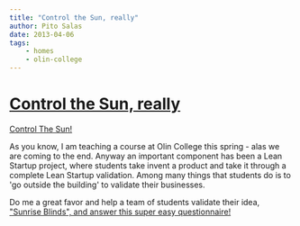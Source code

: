 ```yaml
---
title: "Control the Sun, really"
author: Pito Salas
date: 2013-04-06
tags:
    - homes
    - olin-college
---
```

# [Control the Sun, really](None)




[Control The Sun!](<http://www.mylanderpages.com/sunrise_blinds/olin>)

As you know, I am teaching a course at Olin College this spring - alas we are
coming to the end. Anyway an important component has been a Lean Startup
project, where students take invent a product and take it through a complete
Lean Startup validation. Among many things that students do is to 'go outside
the building' to validate their businesses.

Do me a great favor and help a team of students validate their idea,[ "Sunrise
Blinds", and answer this super easy
questionnaire!](<http://www.mylanderpages.com/sunrise_blinds/olin>)


